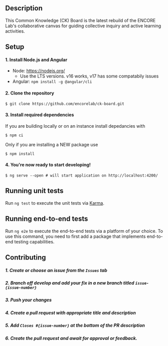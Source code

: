 ## Description

This Common Knowledge (CK) Board is the latest rebuild of the ENCORE Lab's collaborative canvas for guiding collective inquiry and active learning activities.

## Setup

#### 1. Install Node.js and Angular

- Node: https://nodejs.org/
  - Use the LTS versions. v16 works, v17 has some compatabily issues
- Angular: `npm install -g @angular/cli `

#### 2. Clone the repository

```shell
$ git clone https://github.com/encorelab/ck-board.git
```

#### 3. Install required dependencies

If you are building locally or on an instance install depedancies with

```shell
$ npm ci
```

Only if you are installing a NEW package use

```shell
$ npm install
```

#### 4. You're now ready to start developing!

```shell
$ ng serve --open # will start application on http://localhost:4200/
```

## Running unit tests

Run `ng test` to execute the unit tests via [Karma](https://karma-runner.github.io).

## Running end-to-end tests

Run `ng e2e` to execute the end-to-end tests via a platform of your choice. To use this command, you need to first add a package that implements end-to-end testing capabilities.

## Contributing

##### 1. Create or choose an issue from the `Issues` tab

##### 2. Branch off develop and add your fix in a new branch titled `issue-{issue-number}`

##### 3. Push your changes

##### 4. Create a pull request with appropriate title and description

##### 5. Add `Closes #{issue-number}` at the bottom of the PR description

##### 6. Create the pull request and await for approval or feedback.
